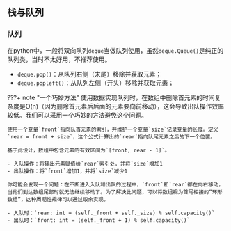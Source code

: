 ## 栈与队列

### 队列

在python中，一般将双向队列`deque`当做队列使用，虽然`deque.Queue()`是纯正的队列类，当时不太好用，不推荐使用。

- `deque.pop()`：从队列右侧（末尾）移除并获取元素；
- `deque.popleft()`：从队列左侧（开头）移除并获取元素；

???+ note "一个巧妙方法"
    使用数据实现队列时，在数组中删除首元素的时间复杂度是O(n)（因为删除首元素后后面的元素要向前移动），这会导致出队操作效率较低。我们可以采用一个巧妙的方法避免这个问题。

    使用一个变量`front`指向队首元素的索引，并维护一个变量`size`记录变量的长度。定义`rear = front + size`，这个公式计算出的`rear`指向队尾元素之后的下一个位置。

    基于此设计，数组中包含元素的有效区间为`[front, rear - 1]`。

    - 入队操作：将输出元素赋值给`rear`索引处，并将`size`增加1
    - 出队操作：将`front`增加1，并将`size`减少1

    你可能会发现一个问题：在不断进入入队和出队的过程中，`front`和`rear`都在向右移动，当他们到达数组尾部时就无法继续移动了。为了解决此问题，可以将数组视为首尾相接的“环形数组”，这种周期性规律可以通过取余实现。

    - 入队时：`rear: int = (self._front + self._size) % self.capacity()`
    - 出队时：`front: int = (self._front + 1) % self.capacity()`

